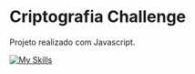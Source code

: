 # Criptografia Challenge

Projeto realizado com Javascript.

[![My Skills](https://skillicons.dev/icons?i=js,html,css)](https://skillicons.dev)
